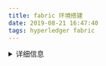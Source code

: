 ```yaml
---
title: fabric 环境搭建
date: 2019-08-21 16:47:40
tags: hyperledger fabric
---
```

<details>
  <summary>详细信息</summary>


##### Fabric版本：1.4

##### Linux系统: Ubuntu 18.04

##### 所需工具: docker, docker-compose, go, gcc, git, nodejs

##### 搭建步骤：

##### 1.在$GOPATH/src/github.com/hyperledger下载源码: 

```
git clone https://github.com/hyperledger/fabric.git
```

##### 2.切换版本至1.4.0  

```
$ cd ~/go/src/github.com/hyperledger/fabric
```

    $ git checkout v1.4.0
##### 3.scripts目录下有个bootstrap.sh，运行得到cryptogen等工具

##### 4.下载fabric-samples

##### 5.在fabric-samples中的first-network里打开终端，运行

   

```
 ./byfn.sh up
```


​    之后成功会有以下一系列的显示

+ ```
  ##### 测试生成证书：

  /home/yezzi/gopath/src/fabric-samples/first-network/../bin/cryptogen

  ###### #

  ##### Generate certificates using cryptogen tool

  ###### #

  生成创世节点：

  /home/yezzi/gopath/src/fabric-samples/first-network/../bin/configtxgen

  ###### #

  ###### ###  Generating Orderer Genesis block

  ###### #

  生成channel工具：

  ###### #

  ### Generating channel configuration transaction 'channel.tx'

  ###### #

  启动测试节点：

  ###### #

  ###### #    Generating anchor peer update for Org1MSP

  ###### #

  ###### #

  ###### #    Generating anchor peer update for Org2MSP

  ###### #

  启动docker:

  Recreating orderer.example.com ... 
  Recreating orderer.example.com
  Recreating peer0.org1.example.com ... 
  Creating peer1.org1.example.com ... 
  Recreating peer0.org1.example.com
  Creating peer0.org2.example.com ... 
  Creating peer1.org2.example.com ... 
  Creating peer0.org2.example.com
  Creating peer1.org1.example.com
  Recreating peer0.org1.example.com ... done
  Recreating cli ... 
  Recreating cli ... done

  创建channel:

  Channel name : mychannel

  - peer channel create -o orderer.example.com:7050 -c mychannel -f ./channel-artifacts/channel.tx --tls true --cafile /opt/gopath/src/github.com/hyperledger/fabric/peer/crypto/ordererOrganizations/example.com/orderers/orderer.example.com/msp/tlscacerts/tlsca.example.com-cert.pem
    Creating channel...
  - res=0
  - set +x
    2019-08-21 09:09:35.810 UTC [channelCmd] InitCmdFactory -> INFO 001 Endorser and orderer connections initialized
    2019-08-21 09:09:36.006 UTC [cli.common] readBlock -> INFO 002 Received block: 0
    ===================== Channel 'mychannel' created ===================== 

  节点加入channel：

  2019-08-21 09:09:36.228 UTC [channelCmd] InitCmdFactory -> INFO 001 Endorser and orderer connections initialized
  2019-08-21 09:09:36.369 UTC [channelCmd] executeJoin -> INFO 002 Successfully submitted proposal to join channel
  ===================== peer0.org1 joined channel 'mychannel' ===================== 

  2019-08-21 09:09:39.586 UTC [channelCmd] InitCmdFactory -> INFO 001 Endorser and orderer connections initialized
  2019-08-21 09:09:39.707 UTC [channelCmd] executeJoin -> INFO 002 Successfully submitted proposal to join channel
  ===================== peer1.org1 joined channel 'mychannel' ===================== 

  2019-08-21 09:09:42.895 UTC [channelCmd] InitCmdFactory -> INFO 001 Endorser and orderer connections initialized
  2019-08-21 09:09:43.030 UTC [channelCmd] executeJoin -> INFO 002 Successfully submitted proposal to join channel
  ===================== peer0.org2 joined channel 'mychannel' ===================== 

  2019-08-21 09:09:46.246 UTC [channelCmd] InitCmdFactory -> INFO 001 Endorser and orderer connections initialized
  2019-08-21 09:09:46.388 UTC [channelCmd] executeJoin -> INFO 002 Successfully submitted proposal to join channel
  ===================== peer1.org2 joined channel 'mychannel' ===================== 

  更新channel信息：

  2019-08-21 09:09:49.576 UTC [channelCmd] InitCmdFactory -> INFO 001 Endorser and orderer connections initialized
  2019-08-21 09:09:49.633 UTC [channelCmd] update -> INFO 002 Successfully submitted channel update
  ===================== Anchor peers updated for org 'Org1MSP' on channel 'mychannel' ===================== 

  链码测试：
  Install chaincode on peer0.org2...

  - peer chaincode install -n mycc -v 1.0 -l golang -p github.com/chaincode/chaincode_example02/go/
  - res=0
  - set +x
    2019-08-21 09:09:57.592 UTC [chaincodeCmd] checkChaincodeCmdParams -> INFO 001 Using default escc
    2019-08-21 09:09:57.592 UTC [chaincodeCmd] checkChaincodeCmdParams -> INFO 002 Using default vscc
    2019-08-21 09:09:58.080 UTC [chaincodeCmd] install -> INFO 003 Installed remotely response:<status:200 payload:"OK" > 
    ===================== Chaincode is installed on peer0.org2 ===================== 

  Instantiating chaincode on peer0.org2...

  - peer chaincode instantiate -o orderer.example.com:7050 --tls true --cafile /opt/gopath/src/github.com/hyperledger/fabric/peer/crypto/ordererOrganizations/example.com/orderers/orderer.example.com/msp/tlscacerts/tlsca.example.com-cert.pem -C mychannel -n mycc -l golang -v 1.0 -c '{"Args":["init","a","100","b","200"]}' -P 'AND ('\''Org1MSP.peer'\'','\''Org2MSP.peer'\'')'
  ```

  

至此，您的fabric环境就搭好啦, 期间运行到哪个步骤报错就可以按照自己理解去找原因

</details>
